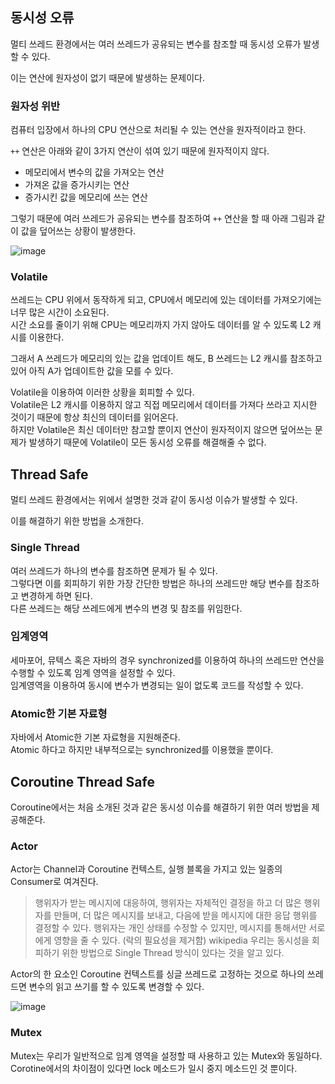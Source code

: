 ## 동시성 오류

멀티 쓰레드 환경에서는 여러 쓰레드가 공유되는 변수를 참조할 때 동시성 오류가 발생할 수 있다. 

이는 연산에 원자성이 없기 때문에 발생하는 문제이다.

### 원자성 위반

컴퓨터 입장에서 하나의 CPU 연산으로 처리될 수 있는 연산을 원자적이라고 한다.

`++` 연산은 아래와 같이 3가지 연산이 섞여 있기 때문에 원자적이지 않다.
- 메모리에서 변수의 값을 가져오는 연산
- 가져온 값을 증가시키는 연산
- 증가시킨 값을 메모리에 쓰는 연산

그렇기 때문에 여러 쓰레드가 공유되는 변수를 참조하여 `++` 연산을 할 때 아래 그림과 같이 값을 덮어쓰는 상황이 발생한다.

![image](https://user-images.githubusercontent.com/31586979/156486013-198853e7-db5e-47c6-9f21-6c47fd5360c1.png)

### Volatile

쓰레드는 CPU 위에서 동작하게 되고, CPU에서 메모리에 있는 데이터를 가져오기에는 너무 많은 시간이 소요된다. </br>
시간 소요를 줄이기 위해 CPU는 메모리까지 가지 않아도 데이터를 알 수 있도록 L2 캐시를 이용한다.

그래서 A 쓰레드가 메모리의 있는 값을 업데이트 해도, B 쓰레드는 L2 캐시를 참조하고 있어 아직 A가 업데이트한 값을 모를 수 있다.

Volatile을 이용하여 이러한 상황을 회피할 수 있다. </br>
Volatile은 L2 캐시를 이용하지 않고 직접 메모리에서 데이터를 가져다 쓰라고 지시한 것이기 때문에 항상 최신의 데이터를 읽어온다. </br>
하지만 Volatile은 최신 데이터만 참고할 뿐이지 연산이 원자적이지 않으면 덮어쓰는 문제가 발생하기 때문에 Volatile이 모든 동시성 오류를 해결해줄 수 없다.  </br>

## Thread Safe

멀티 쓰레드 환경에서는 위에서 설명한 것과 같이 동시성 이슈가 발생할 수 있다.

이를 해결하기 위한 방법을 소개한다.

### Single Thread

여러 쓰레드가 하나의 변수를 참조하면 문제가 될 수 있다. </br>
그렇다면 이를 회피하기 위한 가장 간단한 방법은 하나의 쓰레드만 해당 변수를 참조하고 변경하게 하면 된다. </br>
다른 쓰레드는 해당 쓰레드에게 변수의 변경 및 참조를 위임한다. </br>

### 임계영역

세마포어, 뮤텍스 혹은 자바의 경우 synchronized를 이용하여 하나의 쓰레드만 연산을 수행할 수 있도록 임계 영역을 설정할 수 있다. </br>
임계영역을 이용하여 동시에 변수가 변경되는 일이 없도록 코드를 작성할 수 있다. </br>

### Atomic한 기본 자료형

자바에서 Atomic한 기본 자료형을 지원해준다. </br>
Atomic 하다고 하지만 내부적으로는 synchronized를 이용했을 뿐이다. </br>

## Coroutine Thread Safe

Coroutine에서는 처음 소개된 것과 같은 동시성 이슈를 해결하기 위한 여러 방법을 제공해준다.

### Actor

Actor는 Channel과 Coroutine 컨텍스트, 실행 블록을 가지고 있는 일종의 Consumer로 여겨진다. </br>
> 행위자가 받는 메시지에 대응하여, 행위자는 자체적인 결정을 하고 더 많은 행위자를 만들며, 더 많은 메시지를 보내고, 다음에 받을 메시지에 대한 응답 행위를 결정할 수 있다. 행위자는 개인 상태를 수정할 수 있지만, 메시지를 통해서만 서로에게 영향을 줄 수 있다. (락의 필요성을 제거함) wikipedia
우리는 동시성을 회피하기 위한 방법으로 Single Thread 방식이 있다는 것을 알고 있다.  </br>

Actor의 한 요소인 Coroutine 컨텍스트를 싱글 쓰레드로 고정하는 것으로 하나의 쓰레드면 변수의 읽고 쓰기를 할 수 있도록 변경할 수 있다.

![image](https://user-images.githubusercontent.com/31586979/156491234-2448f8f3-2071-475e-8cb2-b5e5f10e5912.png)

### Mutex

Mutex는 우리가 일반적으로 임계 영역을 설정할 때 사용하고 있는 Mutex와 동일하다. </br>
Corotine에서의 차이점이 있다면 lock 메소드가 일시 중지 메소드인 것 뿐이다. </br>
